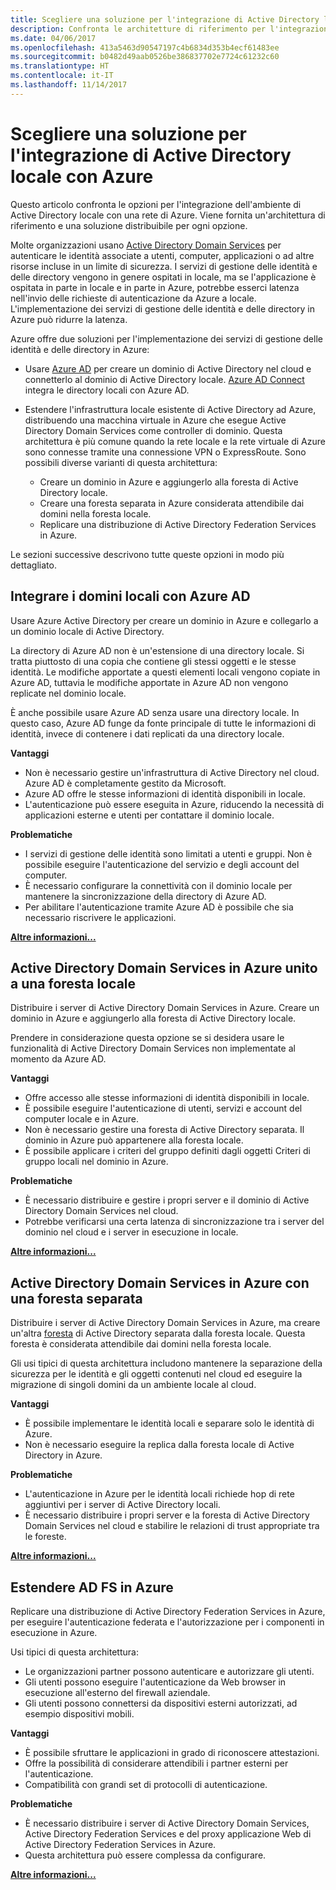 ```yaml
---
title: Scegliere una soluzione per l'integrazione di Active Directory locale con Azure.
description: Confronta le architetture di riferimento per l'integrazione di Active Directory locale con Azure.
ms.date: 04/06/2017
ms.openlocfilehash: 413a5463d90547197c4b6834d353b4ecf61483ee
ms.sourcegitcommit: b0482d49aab0526be386837702e7724c61232c60
ms.translationtype: HT
ms.contentlocale: it-IT
ms.lasthandoff: 11/14/2017
---
```

# <a name="choose-a-solution-for-integrating-on-premises-active-directory-with-azure"></a>Scegliere una soluzione per l'integrazione di Active Directory locale con Azure

Questo articolo confronta le opzioni per l'integrazione dell'ambiente di Active Directory locale con una rete di Azure. Viene fornita un'architettura di riferimento e una soluzione distribuibile per ogni opzione.

Molte organizzazioni usano [Active Directory Domain Services][active-directory-domain-services] per autenticare le identità associate a utenti, computer, applicazioni o ad altre risorse incluse in un limite di sicurezza. I servizi di gestione delle identità e delle directory vengono in genere ospitati in locale, ma se l'applicazione è ospitata in parte in locale e in parte in Azure, potrebbe esserci latenza nell'invio delle richieste di autenticazione da Azure a locale. L'implementazione dei servizi di gestione delle identità e delle directory in Azure può ridurre la latenza.

Azure offre due soluzioni per l'implementazione dei servizi di gestione delle identità e delle directory in Azure: 

* Usare [Azure AD][azure-active-directory] per creare un dominio di Active Directory nel cloud e connetterlo al dominio di Active Directory locale. [Azure AD Connect][azure-ad-connect] integra le directory locali con Azure AD.

* Estendere l'infrastruttura locale esistente di Active Directory ad Azure, distribuendo una macchina virtuale in Azure che esegue Active Directory Domain Services come controller di dominio. Questa architettura è più comune quando la rete locale e la rete virtuale di Azure sono connesse tramite una connessione VPN o ExpressRoute. Sono possibili diverse varianti di questa architettura: 

    - Creare un dominio in Azure e aggiungerlo alla foresta di Active Directory locale.
    - Creare una foresta separata in Azure considerata attendibile dai domini nella foresta locale.
    - Replicare una distribuzione di Active Directory Federation Services in Azure. 

Le sezioni successive descrivono tutte queste opzioni in modo più dettagliato.

## <a name="integrate-your-on-premises-domains-with-azure-ad"></a>Integrare i domini locali con Azure AD

Usare Azure Active Directory per creare un dominio in Azure e collegarlo a un dominio locale di Active Directory. 

La directory di Azure AD non è un'estensione di una directory locale. Si tratta piuttosto di una copia che contiene gli stessi oggetti e le stesse identità. Le modifiche apportate a questi elementi locali vengono copiate in Azure AD, tuttavia le modifiche apportate in Azure AD non vengono replicate nel dominio locale.

È anche possibile usare Azure AD senza usare una directory locale. In questo caso, Azure AD funge da fonte principale di tutte le informazioni di identità, invece di contenere i dati replicati da una directory locale.


**Vantaggi**

* Non è necessario gestire un'infrastruttura di Active Directory nel cloud. Azure AD è completamente gestito da Microsoft.
* Azure AD offre le stesse informazioni di identità disponibili in locale.
* L'autenticazione può essere eseguita in Azure, riducendo la necessità di applicazioni esterne e utenti per contattare il dominio locale.

**Problematiche**

* I servizi di gestione delle identità sono limitati a utenti e gruppi. Non è possibile eseguire l'autenticazione del servizio e degli account del computer.
* È necessario configurare la connettività con il dominio locale per mantenere la sincronizzazione della directory di Azure AD. 
* Per abilitare l'autenticazione tramite Azure AD è possibile che sia necessario riscrivere le applicazioni.

**[Altre informazioni...][aad]**

## <a name="ad-ds-in-azure-joined-to-an-on-premises-forest"></a>Active Directory Domain Services in Azure unito a una foresta locale

Distribuire i server di Active Directory Domain Services in Azure. Creare un dominio in Azure e aggiungerlo alla foresta di Active Directory locale. 

Prendere in considerazione questa opzione se si desidera usare le funzionalità di Active Directory Domain Services non implementate al momento da Azure AD. 

**Vantaggi**

* Offre accesso alle stesse informazioni di identità disponibili in locale.
* È possibile eseguire l'autenticazione di utenti, servizi e account del computer locale e in Azure.
* Non è necessario gestire una foresta di Active Directory separata. Il dominio in Azure può appartenere alla foresta locale.
* È possibile applicare i criteri del gruppo definiti dagli oggetti Criteri di gruppo locali nel dominio in Azure.

**Problematiche**

* È necessario distribuire e gestire i propri server e il dominio di Active Directory Domain Services nel cloud.
* Potrebbe verificarsi una certa latenza di sincronizzazione tra i server del dominio nel cloud e i server in esecuzione in locale.

**[Altre informazioni...][ad-ds]**

## <a name="ad-ds-in-azure-with-a-separate-forest"></a>Active Directory Domain Services in Azure con una foresta separata

Distribuire i server di Active Directory Domain Services in Azure, ma creare un'altra [foresta][ad-forest-defn] di Active Directory separata dalla foresta locale. Questa foresta è considerata attendibile dai domini nella foresta locale.

Gli usi tipici di questa architettura includono mantenere la separazione della sicurezza per le identità e gli oggetti contenuti nel cloud ed eseguire la migrazione di singoli domini da un ambiente locale al cloud.

**Vantaggi**

* È possibile implementare le identità locali e separare solo le identità di Azure.
* Non è necessario eseguire la replica dalla foresta locale di Active Directory in Azure.

**Problematiche**

* L'autenticazione in Azure per le identità locali richiede hop di rete aggiuntivi per i server di Active Directory locali.
* È necessario distribuire i propri server e la foresta di Active Directory Domain Services nel cloud e stabilire le relazioni di trust appropriate tra le foreste.

**[Altre informazioni...][ad-ds-forest]**

## <a name="extend-ad-fs-to-azure"></a>Estendere AD FS in Azure

Replicare una distribuzione di Active Directory Federation Services in Azure, per eseguire l'autenticazione federata e l'autorizzazione per i componenti in esecuzione in Azure. 

Usi tipici di questa architettura:

* Le organizzazioni partner possono autenticare e autorizzare gli utenti.
* Gli utenti possono eseguire l'autenticazione da Web browser in esecuzione all'esterno del firewall aziendale.
* Gli utenti possono connettersi da dispositivi esterni autorizzati, ad esempio dispositivi mobili. 

**Vantaggi**

* È possibile sfruttare le applicazioni in grado di riconoscere attestazioni.
* Offre la possibilità di considerare attendibili i partner esterni per l'autenticazione.
* Compatibilità con grandi set di protocolli di autenticazione.

**Problematiche**

* È necessario distribuire i server di Active Directory Domain Services, Active Directory Federation Services e del proxy applicazione Web di Active Directory Federation Services in Azure.
* Questa architettura può essere complessa da configurare.

**[Altre informazioni...][adfs]**

<!-- links -->

[aad]: ./azure-ad.md
[ad-ds]: ./adds-extend-domain.md
[ad-ds-forest]: ./adds-forest.md
[ad-forest-defn]: https://msdn.microsoft.com/library/ms676906.aspx
[adfs]: ./adfs.md

[active-directory-domain-services]: https://technet.microsoft.com/library/dd448614.aspx
[azure-active-directory]: /azure/active-directory-domain-services/active-directory-ds-overview
[azure-ad-connect]: /azure/active-directory/active-directory-aadconnect
